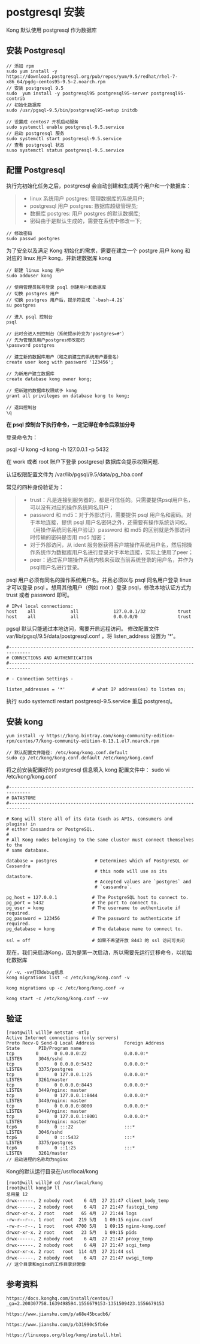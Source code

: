 # postgresql 安装
Kong 默认使用 postgresql 作为数据库

## 安装 Postgresql
```
// 添加 rpm
sudo yum install -y https://download.postgresql.org/pub/repos/yum/9.5/redhat/rhel-7-x86_64/pgdg-centos95-9.5-2.noarch.rpm
// 安装 postgresql 9.5
sudo  yum install -y postgresql95 postgresql95-server postgresql95-contrib
// 初始化数据库
sudo /usr/pgsql-9.5/bin/postgresql95-setup initdb

// 设置成 centos7 开机启动服务
sudo systemctl enable postgresql-9.5.service
// 启动 postgresql 服务
sudo systemctl start postgresql-9.5.service
// 查看 postgresql 状态
suso systemctl status postgresql-9.5.service
```

## 配置 Postgresql
执行完初始化任务之后，postgresql 会自动创建和生成两个用户和一个数据库：
> * linux 系统用户 postgres: 管理数据库的系统用户;
> * postgresql 用户 postgres: 数据库超级管理员;
> * 数据库 postgres: 用户 postgres 的默认数据库;
> * 密码由于是默认生成的，需要在系统中修改一下;
```
// 修改密码
sudo passwd postgres
```

为了安全以及满足 Kong 初始化的需求，需要在建立一个 postgre 用户 kong 和对应的 linux 用户 kong，并新建数据库 kong
```
// 新建 linux kong 用户
sudo adduser kong

// 使用管理员账号登录 psql 创建用户和数据库
// 切换 postgres 用户
// 切换 postgres 用户后，提示符变成 `-bash-4.2$`
su postgres

// 进入 psql 控制台
psql

// 此时会进入到控制台（系统提示符变为'postgres=#'）
// 先为管理员用户postgres修改密码
\password postgres

// 建立新的数据库用户（和之前建立的系统用户要重名）
create user kong with password '123456';

// 为新用户建立数据库
create database kong owner kong;

// 把新建的数据库权限赋予 kong
grant all privileges on database kong to kong;

// 退出控制台
\q
```
**在 psql 控制台下执行命令，一定记得在命令后添加分号**

登录命令为：

psql -U kong -d kong -h 127.0.0.1 -p 5432

在 work 或者 root 账户下登录 postgresql 数据库会提示权限问题.

认证权限配置文件为 /var/lib/pgsql/9.5/data/pg_hba.conf

常见的四种身份验证为：
> * trust：凡是连接到服务器的，都是可信任的。只需要提供psql用户名，可以没有对应的操作系统同名用户；
> * password 和 md5：对于外部访问，需要提供 psql 用户名和密码。对于本地连接，提供 psql 用户名密码之外，还需要有操作系统访问权。（用操作系统同名用户验证）password 和 md5 的区别就是外部访问时传输的密码是否用 md5 加密；
> * 对于外部访问，从 ident 服务器获得客户端操作系统用户名，然后把操作系统作为数据库用户名进行登录对于本地连接，实际上使用了peer；
> * peer：通过客户端操作系统内核来获取当前系统登录的用户名，并作为psql用户名进行登录。

psql 用户必须有同名的操作系统用户名。并且必须以与 psql 同名用户登录 linux 才可以登录 psql 。想用其他用户（例如 root ）登录 psql，修改本地认证方式为 trust 或者 password 即可。
```
# IPv4 local connections:
host    all             all             127.0.0.1/32            trust
host    all             all             0.0.0.0/0               trust
```

pgsql 默认只能通过本地访问，需要开启远程访问。
修改配置文件 var/lib/pgsql/9.5/data/postgresql.conf ，将 listen_address 设置为 '*'。
```
#------------------------------------------------------------------------------
# CONNECTIONS AND AUTHENTICATION
#------------------------------------------------------------------------------

# - Connection Settings -

listen_addresses = '*'          # what IP address(es) to listen on;
```

执行 sudo systemctl restart postgresql-9.5.service 重启 postgresql。


## 安装 kong
```
yum install -y https://kong.bintray.com/kong-community-edition-rpm/centos/7/kong-community-edition-0.13.1.el7.noarch.rpm

// 默认配置文件路径: /etc/kong/kong.conf.default
sudo cp /etc/kong/kong.conf.default /etc/kong/kong.conf
```

将之前安装配置好的 postgresql 信息填入 kong 配置文件中：
sudo vi /etc/kong/kong.conf
```
#------------------------------------------------------------------------------
# DATASTORE
#------------------------------------------------------------------------------

# Kong will store all of its data (such as APIs, consumers and plugins) in
# either Cassandra or PostgreSQL.
#
# All Kong nodes belonging to the same cluster must connect themselves to the
# same database.

database = postgres              # Determines which of PostgreSQL or Cassandra
                                 # this node will use as its datastore.
                                 # Accepted values are `postgres` and
                                 # `cassandra`.

pg_host = 127.0.0.1             # The PostgreSQL host to connect to.
pg_port = 5432                  # The port to connect to.
pg_user = kong                  # The username to authenticate if required.
pg_password = 123456            # The password to authenticate if required.
pg_database = kong              # The database name to connect to.

ssl = off                       # 如果不希望开放 8443 的 ssl 访问可关闭
```

现在，我们来启动Kong，因为是第一次启动，所以需要先运行迁移命令，以初始化数据库
```
// -v、-vv打印debug信息
kong migrations list -c /etc/kong/kong.conf -v

kong migrations up -c /etc/kong/kong.conf -v

kong start -c /etc/kong/kong.conf --vv
```

## 验证
```
[root@will will]# netstat -ntlp
Active Internet connections (only servers)
Proto Recv-Q Send-Q Local Address           Foreign Address         State       PID/Program name
tcp        0      0 0.0.0.0:22              0.0.0.0:*               LISTEN      3046/sshd
tcp        0      0 0.0.0.0:5432            0.0.0.0:*               LISTEN      3375/postgres
tcp        0      0 127.0.0.1:25            0.0.0.0:*               LISTEN      3261/master
tcp        0      0 0.0.0.0:8443            0.0.0.0:*               LISTEN      3449/nginx: master
tcp        0      0 127.0.0.1:8444          0.0.0.0:*               LISTEN      3449/nginx: master
tcp        0      0 0.0.0.0:8000            0.0.0.0:*               LISTEN      3449/nginx: master
tcp        0      0 127.0.0.1:8001          0.0.0.0:*               LISTEN      3449/nginx: master
tcp6       0      0 :::22                   :::*                    LISTEN      3046/sshd
tcp6       0      0 :::5432                 :::*                    LISTEN      3375/postgres
tcp6       0      0 ::1:25                  :::*                    LISTEN      3261/master
// 启动进程的名称均为nginx
```

Kong的默认运行目录在/usr/local/kong
```
[root@will will]# cd /usr/local/kong
[root@will kong]# ll
总用量 12
drwx------. 2 nobody root    6 4月  27 21:47 client_body_temp
drwx------. 2 nobody root    6 4月  27 21:47 fastcgi_temp
drwxr-xr-x. 2 root   root   65 4月  27 21:44 logs
-rw-r--r--. 1 root   root  219 5月   1 09:15 nginx.conf
-rw-r--r--. 1 root   root 4700 5月   1 09:15 nginx-kong.conf
drwxr-xr-x. 2 root   root   23 5月   1 09:15 pids
drwx------. 2 nobody root    6 4月  27 21:47 proxy_temp
drwx------. 2 nobody root    6 4月  27 21:47 scgi_temp
drwxr-xr-x. 2 root   root  114 4月  27 21:44 ssl
drwx------. 2 nobody root    6 4月  27 21:47 uwsgi_temp
// 这个目录和nginx的工作目录非常像
```

## 参考资料
```
https://docs.konghq.com/install/centos/?_ga=2.200307758.1639498594.1556679153-1351509423.1556679153

https://www.jianshu.com/p/a68e45bcadb6/

https://www.jianshu.com/p/b31990c5fb6e

https://linuxops.org/blog/kong/install.html
```

